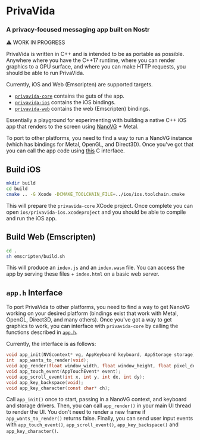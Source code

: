 PrivaVida
=========
### A privacy-focused messaging app built on Nostr
:warning: WORK IN PROGRESS

PrivaVida is written in C++ and is intended to be as portable as possible.
Anywhere where you have the C++17 runtime, where you can render graphics to
a GPU surface, and where you can make HTTP requests, you should be able
to run PrivaVida.

Currently, iOS and Web (Emscripten) are supported targets.

- [`privavida-core`](src/) contains the guts of the app.
- [`privavida-ios`](ios/) contains the iOS bindings.
- [`privavida-web`](emscripten/) contains the web (Emscripten) bindings.

Essentially a playground for experimenting with building a native C++
iOS app that renders to the screen using
[NanoVG](https://github.com/memononen/nanovg) + Metal.

To port to other platforms, you need to find a way to run a NanoVG
instance (which has bindings for Metal, OpenGL, and Direct3D). Once you've
got that you can call the app code using [this](src/app.h) C interface.

## Build iOS

```bash
mkdir build
cd build
cmake .. -G Xcode -DCMAKE_TOOLCHAIN_FILE=../ios/ios.toolchain.cmake
```

This will prepare the `privavida-core` XCode project. Once complete
you can open `ios/privavida-ios.xcodeproject` and you should be able
to compile and run the iOS app.

## Build Web (Emscripten)

```bash
cd .
sh emscripten/build.sh
```

This will produce an `index.js` and an `index.wasm` file. You can
access the app by serving these files + `index.html` on a basic
web server.

## `app.h` Interface

To port PrivaVida to other platforms, you need to find a way to get
NanoVG working on your desired platform (bindings exist that work with
Metal, OpenGL, Direct3D, and many others). Once you've got a way to
get graphics to work, you can interface with `privavida-core` by
calling the functions described in [`app.h`](src/app.h).

Currently, the interface is as follows:

```c
void app_init(NVGcontext* vg, AppKeyboard keyboard, AppStorage storage);
int  app_wants_to_render(void);
void app_render(float window_width, float window_height, float pixel_density);
void app_touch_event(AppTouchEvent* event);
void app_scroll_event(int x, int y, int dx, int dy);
void app_key_backspace(void);
void app_key_character(const char* ch);
```

Call `app_init()` once to start, passing in a NanoVG context, and keyboard
and storage drivers. Then, you can call `app_render()` in your main UI thread
to render the UI. You don't need to render a new frame if `app_wants_to_render()`
returns false. Finally, you can send user input events with `app_touch_event()`,
`app_scroll_event()`, `app_key_backspace()` and `app_key_character()`.
